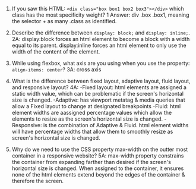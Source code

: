 1. If you saw this HTML: ```<div class="box box1 box2 box3"></div>``` which class has the most specificity weight?
1 Answer:  div .box .box1, meaning the selector + as many .class as identified.

2. Describe the difference between ```display: block;``` and ```display: inline;```.
2A:  display:block forces an html element to become a block with a width equal to its parent. display:inline forces an html element to only use the width of the content of the element. 

3. While using flexbox, what axis are you using when you use the property: ```align-items: center```?
3A: cross axis

4. What is the difference between fixed layout, adaptive layout, fluid layout, and responsive layout?
4A: 
-Fixed layout: html elements are assigned a static width value, which can be problematic if the screen's horizontal size is changed.
-Adaptive: has viewport metatag & media queries that allow a Fixed layout to change at designated breakpoints
-Fluid: html element widths are aassigned percentage values which allow the elements to resize as the screen's horizontal size is changed.
-Responsive: is the combination of Adaptive & Fluid. html element widths will have percentage widths that allow them to smoothly resize as screen's horizontal size is changed.

5. Why do we need to use the CSS property max-width on the outter most container in a responsive website?
5A: max-width property constrains the container from expanding farther than desired if the screen's horizontal size is changed. When assigned to the container, it ensures none of the html elements extend beyond the edges of the container & therefore the screen. 
